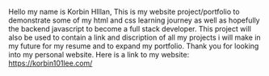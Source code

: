 Hello my name is Korbin HIllan, This is my website project/portfolio to demonstrate some of my html and css learning journey as well as hopefully the backend javascript to become a full stack developer.
This project will also be used to contain a link and discription of all my projects i will make in my future for my resume and to expand my portfolio. Thank you for looking into my personal website.
Here is a link to my website: https://korbin101lee.com/
